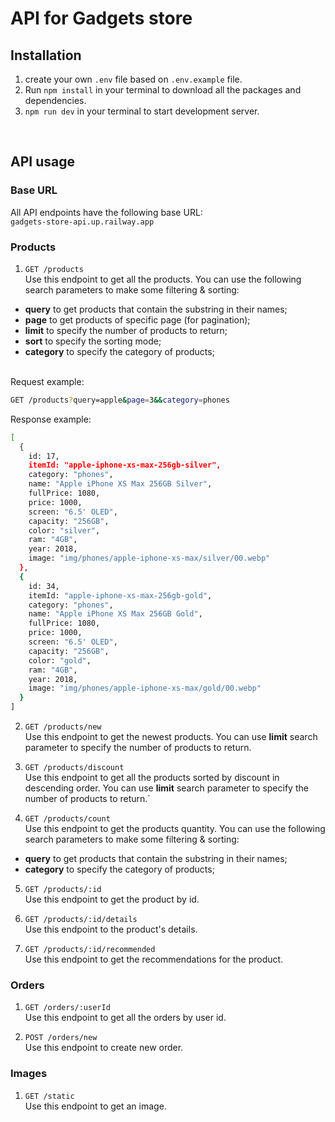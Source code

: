 # API for Gadgets store

## Installation
1. create your own `.env` file based on `.env.example` file.
2. Run `npm install` in your terminal to download all the packages and dependencies.
3. `npm run dev` in your terminal to start development server.
<br/>

## API usage

### Base URL
All API endpoints have the following base URL:<br/> `gadgets-store-api.up.railway.app`

### Products

1. `GET /products` <br/>
Use this endpoint to get all the products. You can use the following search parameters to make some filtering & sorting:
- **query** to get products that contain the substring in their names;
- **page** to get products of specific page (for pagination);
- **limit** to specify the number of products to return;
- **sort** to specify the sorting mode;
- **category** to specify the category of products;
<br/><br/>

Request example:
```sh
GET /products?query=apple&page=3&&category=phones
```
Response example:
```sh
[
  {
    id: 17,
    itemId: "apple-iphone-xs-max-256gb-silver",
    category: "phones",
    name: "Apple iPhone XS Max 256GB Silver",
    fullPrice: 1080,
    price: 1000,
    screen: "6.5' OLED",
    capacity: "256GB",
    color: "silver",
    ram: "4GB",
    year: 2018,
    image: "img/phones/apple-iphone-xs-max/silver/00.webp"
  },
  {
    id: 34,
    itemId: "apple-iphone-xs-max-256gb-gold",
    category: "phones",
    name: "Apple iPhone XS Max 256GB Gold",
    fullPrice: 1080,
    price: 1000,
    screen: "6.5' OLED",
    capacity: "256GB",
    color: "gold",
    ram: "4GB",
    year: 2018,
    image: "img/phones/apple-iphone-xs-max/gold/00.webp"
  }
]
```

2. `GET /products/new` <br/>
Use this endpoint to get the newest products. You can use **limit** search parameter to specify the number of products to return.

3. `GET /products/discount` <br/>
Use this endpoint to get all the products sorted by discount in descending order. You can use **limit** search parameter to specify the number of products to return.`

4. `GET /products/count` <br/>
Use this endpoint to get the products quantity. You can use the following search parameters to make some filtering & sorting:
- **query** to get products that contain the substring in their names;
- **category** to specify the category of products;

5. `GET /products/:id` <br/>
Use this endpoint to get the product by id.

6. `GET /products/:id/details` <br/>
Use this endpoint to the product's details.

7. `GET /products/:id/recommended` <br/>
Use this endpoint to get the recommendations for the product.


### Orders

1. `GET /orders/:userId` <br/>
Use this endpoint to get all the orders by user id.

2. `POST /orders/new` <br/>
Use this endpoint to create new order.

### Images

1. `GET /static` <br/>
Use this endpoint to get an image.

